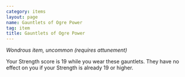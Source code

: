 ```yaml
---
category: items
layout: page
name: Gauntlets of Ogre Power
tag: item
title: Gauntlets of Ogre Power
---
```


_Wondrous item, uncommon (requires attunement)_ 

Your Strength score is 19 while you wear these gauntlets. They have no effect on you if your Strength is already 19 or higher. 

